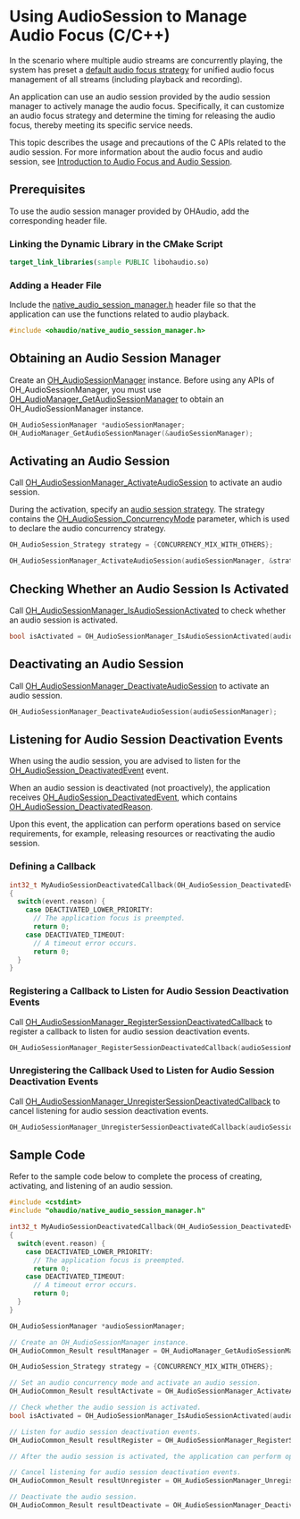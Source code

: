 # Using AudioSession to Manage Audio Focus (C/C++)

In the scenario where multiple audio streams are concurrently playing, the system has preset a [default audio focus strategy](audio-playback-concurrency.md#audio-focus-strategy) for unified audio focus management of all streams (including playback and recording).

An application can use an audio session provided by the audio session manager to actively manage the audio focus. Specifically, it can customize an audio focus strategy and determine the timing for releasing the audio focus, thereby meeting its specific service needs.

This topic describes the usage and precautions of the C APIs related to the audio session. For more information about the audio focus and audio session, see [Introduction to Audio Focus and Audio Session](audio-playback-concurrency.md).

## Prerequisites

To use the audio session manager provided by OHAudio, add the corresponding header file.

### Linking the Dynamic Library in the CMake Script

``` cmake
target_link_libraries(sample PUBLIC libohaudio.so)
```

### Adding a Header File

Include the [native_audio_session_manager.h](../../reference/apis-audio-kit/capi-native-audio-session-manager-h.md) header file so that the application can use the functions related to audio playback.

```cpp
#include <ohaudio/native_audio_session_manager.h>
```

## Obtaining an Audio Session Manager

Create an [OH_AudioSessionManager](../../reference/apis-audio-kit/capi-ohaudio-oh-audiosessionmanager.md) instance. Before using any APIs of OH_AudioSessionManager, you must use [OH_AudioManager_GetAudioSessionManager](../../reference/apis-audio-kit/capi-native-audio-session-manager-h.md#oh_audiomanager_getaudiosessionmanager) to obtain an OH_AudioSessionManager instance.

  ```cpp
  OH_AudioSessionManager *audioSessionManager;
  OH_AudioManager_GetAudioSessionManager(&audioSessionManager);
  ```

## Activating an Audio Session

Call [OH_AudioSessionManager_ActivateAudioSession](../../reference/apis-audio-kit/capi-native-audio-session-manager-h.md#oh_audiosessionmanager_activateaudiosession) to activate an audio session.

During the activation, specify an [audio session strategy](../../reference/apis-audio-kit/capi-ohaudio-oh-audiosession-strategy.md). The strategy contains the [OH_AudioSession_ConcurrencyMode](../../reference/apis-audio-kit/capi-native-audio-session-manager-h.md#oh_audiosession_concurrencymode) parameter, which is used to declare the audio concurrency strategy.

  ```cpp
  OH_AudioSession_Strategy strategy = {CONCURRENCY_MIX_WITH_OTHERS};
  
  OH_AudioSessionManager_ActivateAudioSession(audioSessionManager, &strategy);
  ```

## Checking Whether an Audio Session Is Activated

Call [OH_AudioSessionManager_IsAudioSessionActivated](../../reference/apis-audio-kit/capi-native-audio-session-manager-h.md#oh_audiosessionmanager_isaudiosessionactivated) to check whether an audio session is activated.

  ```cpp
  bool isActivated = OH_AudioSessionManager_IsAudioSessionActivated(audioSessionManager);
  ```

## Deactivating an Audio Session

Call [OH_AudioSessionManager_DeactivateAudioSession](../../reference/apis-audio-kit/capi-native-audio-session-manager-h.md#oh_audiosessionmanager_deactivateaudiosession) to activate an audio session.

  ```cpp
  OH_AudioSessionManager_DeactivateAudioSession(audioSessionManager);
  ```

## Listening for Audio Session Deactivation Events

When using the audio session, you are advised to listen for the [OH_AudioSession_DeactivatedEvent](../../reference/apis-audio-kit/capi-ohaudio-oh-audiosession-deactivatedevent.md) event.

When an audio session is deactivated (not proactively), the application receives [OH_AudioSession_DeactivatedEvent](../../reference/apis-audio-kit/capi-ohaudio-oh-audiosession-deactivatedevent.md), which contains [OH_AudioSession_DeactivatedReason](../../reference/apis-audio-kit/capi-native-audio-session-manager-h.md#oh_audiosession_deactivatedreason).

Upon this event, the application can perform operations based on service requirements, for example, releasing resources or reactivating the audio session.

### Defining a Callback

  ```cpp
  int32_t MyAudioSessionDeactivatedCallback(OH_AudioSession_DeactivatedEvent event)
  {
    switch(event.reason) {
      case DEACTIVATED_LOWER_PRIORITY:
        // The application focus is preempted.
        return 0;
      case DEACTIVATED_TIMEOUT:
        // A timeout error occurs.
        return 0;
    }
  }
  ```

### Registering a Callback to Listen for Audio Session Deactivation Events

Call [OH_AudioSessionManager_RegisterSessionDeactivatedCallback](../../reference/apis-audio-kit/capi-native-audio-session-manager-h.md#oh_audiosessionmanager_registersessiondeactivatedcallback) to register a callback to listen for audio session deactivation events.

```cpp
OH_AudioSessionManager_RegisterSessionDeactivatedCallback(audioSessionManager, MyAudioSessionDeactivatedCallback);
```

### Unregistering the Callback Used to Listen for Audio Session Deactivation Events

Call [OH_AudioSessionManager_UnregisterSessionDeactivatedCallback](../../reference/apis-audio-kit/capi-native-audio-session-manager-h.md#oh_audiosessionmanager_unregistersessiondeactivatedcallback) to cancel listening for audio session deactivation events.

```cpp
OH_AudioSessionManager_UnregisterSessionDeactivatedCallback(audioSessionManager, MyAudioSessionDeactivatedCallback);
```

## Sample Code

Refer to the sample code below to complete the process of creating, activating, and listening of an audio session.

  ```cpp
  #include <cstdint>
  #include "ohaudio/native_audio_session_manager.h"
  
  int32_t MyAudioSessionDeactivatedCallback(OH_AudioSession_DeactivatedEvent event)
  {
    switch(event.reason) {
      case DEACTIVATED_LOWER_PRIORITY:
        // The application focus is preempted.
        return 0;
      case DEACTIVATED_TIMEOUT:
        // A timeout error occurs.
        return 0;
    }
  }
  
  OH_AudioSessionManager *audioSessionManager;

  // Create an OH_AudioSessionManager instance.
  OH_AudioCommon_Result resultManager = OH_AudioManager_GetAudioSessionManager(&audioSessionManager);
  
  OH_AudioSession_Strategy strategy = {CONCURRENCY_MIX_WITH_OTHERS};

  // Set an audio concurrency mode and activate an audio session.
  OH_AudioCommon_Result resultActivate = OH_AudioSessionManager_ActivateAudioSession(audioSessionManager, &strategy);
  
  // Check whether the audio session is activated.
  bool isActivated = OH_AudioSessionManager_IsAudioSessionActivated(audioSessionManager);
  
  // Listen for audio session deactivation events.
  OH_AudioCommon_Result resultRegister = OH_AudioSessionManager_RegisterSessionDeactivatedCallback(audioSessionManager, MyAudioSessionDeactivatedCallback);

  // After the audio session is activated, the application can perform operations such as playing, pausing, stopping, and releasing audio streams.
  
  // Cancel listening for audio session deactivation events.
  OH_AudioCommon_Result resultUnregister = OH_AudioSessionManager_UnregisterSessionDeactivatedCallback(audioSessionManager, MyAudioSessionDeactivatedCallback);
  
  // Deactivate the audio session.
  OH_AudioCommon_Result resultDeactivate = OH_AudioSessionManager_DeactivateAudioSession(audioSessionManager);
  ```
